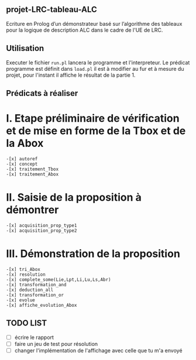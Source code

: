 ## projet-LRC-tableau-ALC

Ecriture en Prolog d’un démonstrateur basé sur l’algorithme des tableaux pour la logique de description ALC dans le cadre de l'UE de LRC.

## Utilisation

Executer le fichier `run.pl` lancera le programme et l'interpreteur.
Le prédicat programme est définit dans `load.pl` il est à modifier au fur et à mesure du projet, pour l'instant il affiche le résultat de la partie 1.

## Prédicats à réaliser

# I. Etape préliminaire de vérification et de mise en forme de la Tbox et de la Abox
	-[x] autoref
	-[x] concept
	-[x] traitement_Tbox
	-[x] traitement_Abox
# II. Saisie de la proposition à démontrer
	-[x] acquisition_prop_type1
	-[x] acquisition_prop_type2
# III. Démonstration de la proposition
	-[x] tri_Abox
	-[x] resolution
	-[x] complete_some(Lie,Lpt,Li,Lu,Ls,Abr)
	-[x] transformation_and
	-[x] deduction_all
	-[x] transformation_or
	-[x] evolue
	-[x] affiche_evolution_Abox

## TODO LIST

-[ ] écrire le rapport
-[ ] faire un jeu de test pour résolution
-[ ] changer l'implémentation de l'affichage avec celle que tu m'a envoyé